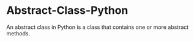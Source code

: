 # Abstract-Class-Python
An abstract class in Python is a class that contains one or more abstract methods.
